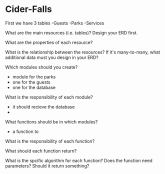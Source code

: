 # Cider-Falls

First we have 3 tables 
-Guests
-Parks
-Services

What are the main resources (i.e. tables)? Design your ERD first.

What are the properties of each resource?

What is the relationship between the resources? If it's many-to-many, what additional data must you design in your ERD?


Which modules should you create?
- module for the parks
- one for the guests
- one for the database

What is the responsibility of each module?
- it should recieve the database 
-

What functions should be in which modules?
- a function to 

What is the responsibility of each function?

What should each function return?

What is the spcific algorithm for each function? Does the function need parameters? Should it return something?

